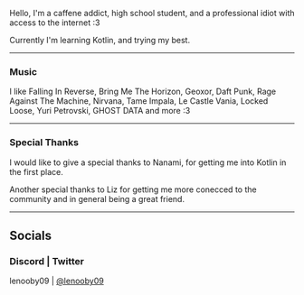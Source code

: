 Hello,
I'm a caffene addict, high school student, and a professional idiot with access to the internet :3

Currently I'm learning Kotlin, and trying my best.

---

### Music
I like Falling In Reverse, Bring Me The Horizon, Geoxor, Daft Punk, Rage Against The Machine, Nirvana, Tame Impala, Le Castle Vania, Locked Loose, Yuri Petrovski, GHOST DATA and more :3

---

### Special Thanks
I would like to give a special thanks to Nanami, for getting me into Kotlin in the first place.

Another special thanks to Liz for getting me more conecced to the community and in general being a great friend.

---

## Socials


### Discord | Twitter
lenooby09   |  [@lenooby09](https://twitter.com/lenooby09)
